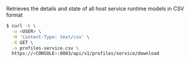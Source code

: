 Retrieves the details and state of all host service runtime models in CSV format

```bash
$ curl -k \
  -u <USER> \
  -H 'Content-Type: text/csv' \
  -X GET \
  -o profiles-service.csv \
  https://<CONSOLE>:8083/api/v1/profiles/service/download
```
